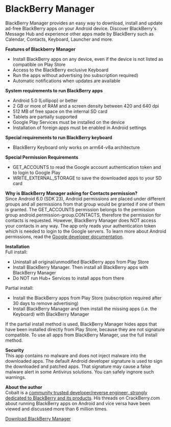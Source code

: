 # BlackBerry Manager
BlackBerry Manager provides an easy way to download, install and update ad-free BlackBerry apps on your Android device. Discover BlackBerry's Message Hub and experience other apps made by BlackBerry such as Calendar, Contacts, Keyboard, Launcher and more.

<b>Features of Blackberry Manager</b>
* Install BlackBerry apps on any device, even if the device is not listed as compatible on Play Store
* Access to the BlackBerry exclusive Keyboard
* Run the apps without advertising (no subscription required)
* Automatic notifications when updates are available
 
<b>System requirements to run BlackBerry apps</b>
* Android 5.0 (Lollipop) or better
* 2 GB or more of RAM and a screen density between 420 and 640 dpi
* 512 MB of free space on the internal SD card
* Tablets are partially supported
* Google Play Services must be installed on the device
* Installation of foreign apps must be enabled in Android settings

<b>Special requirements to run BlackBerry keyboard</b>
* BlackBerry Keyboard only works on arm64-v8a architecture

<b>Special Permission Requirements</b>
* GET_ACCOUNTS to read the Google account authentication token and to login to Google Play
* WRITE_EXTERNAL_STORAGE to save the downloaded apps to your SD card

<b>Why is BlackBerry Manager asking for Contacts permission?</b><br>
Since Android 6.0 (SDK 23), Android permissions are placed under different groups and all permissions from that group would be granted if one of them is granted. The GET_ACCOUNTS permission belongs to the permission group android.permission-group.CONTACTS, therefore the permission for contacts is requested. However, BlackBerry Manager does NOT access your contacts in any way. The app only reads your authentication token which is needed to login to the Google servers. To learn more about Android permissions, read the <a href="https://developer.android.com/guide/topics/permissions/requesting.html">Google developer documentation</a>.

<b>Installation</b><br>
Full install:
* Uninstall all original/unmodified BlackBerry apps from Play Store
* Install BlackBerry Manager. Then install all BlackBerry apps with BlackBerry Manager
* Do NOT run Hub+ Services to install apps from there

Partial install:
* Install the BlackBerry apps from Play Store (subscription required after 30 days to remove advertising) 
* Install BlackBerry Manager and then install the missing apps (i.e. the Keyboard) with BlackBerry Manager

If the partial install method is used, BlackBerry Manager hides apps that have been installed directly from Play Store, because they are not signature compatible. To use all apps from BlackBerry Manager, use the full install method.

<b>Security</b><br>
This app contains no malware and does not inject malware into the downloaded apps. The default Android developer signature is used to sign the downloaded and patched apps. That signature may cause a false malware alert in some Antivirus solutions. You can safely ingnore such warnings.

<b>About the author</b><br>
Cobalt is a <a href="http://www.dailyherald.com/article/20160625/business/160629372/">community trusted developer/reverse engineer, strongly dedicated to BlackBerry and its products</a>. His threads on CrackBerry.com about running BlackBerry apps on Android and vice versa have been viewed and discussed more than 6 million times.

<a href="http://cobalt232.github.io/blackberrymanager/">Download BlackBerry Manager</a>
